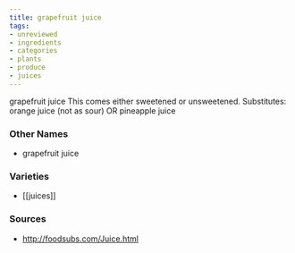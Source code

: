 ```yaml
---
title: grapefruit juice
tags:
- unreviewed
- ingredients
- categories
- plants
- produce
- juices
---
```

grapefruit juice This comes either sweetened or unsweetened. Substitutes: orange juice (not as sour) OR pineapple juice

### Other Names

* grapefruit juice

### Varieties

* [[juices]]

### Sources
* http://foodsubs.com/Juice.html
